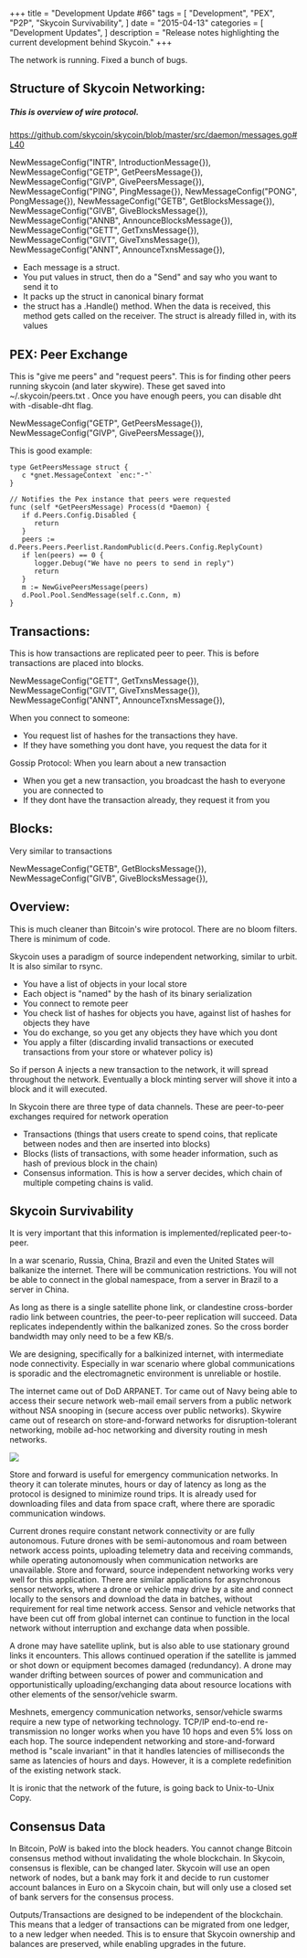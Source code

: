 +++
title = "Development Update #66"
tags = [
    "Development",
    "PEX",
    "P2P",
    "Skycoin Survivability",
]
date = "2015-04-13"
categories = [
    "Development Updates",
]
description = "Release notes highlighting the current development behind Skycoin."
+++

The network is running. Fixed a bunch of bugs.

## Structure of Skycoin Networking:

##### This is overview of wire protocol.

https://github.com/skycoin/skycoin/blob/master/src/daemon/messages.go#L40

NewMessageConfig("INTR", IntroductionMessage{}),
NewMessageConfig("GETP", GetPeersMessage{}),
NewMessageConfig("GIVP", GivePeersMessage{}),
NewMessageConfig("PING", PingMessage{}),
NewMessageConfig("PONG", PongMessage{}),
NewMessageConfig("GETB", GetBlocksMessage{}),
NewMessageConfig("GIVB", GiveBlocksMessage{}),
NewMessageConfig("ANNB", AnnounceBlocksMessage{}),
NewMessageConfig("GETT", GetTxnsMessage{}),
NewMessageConfig("GIVT", GiveTxnsMessage{}),
NewMessageConfig("ANNT", AnnounceTxnsMessage{}),


- Each message is a struct.
- You put values in struct, then do a "Send" and say who you want to send it to
- It packs up the struct in canonical binary format
- the struct has a .Handle() method. When the data is received, this method gets called on the receiver. The struct is already filled in, with its values


## PEX: Peer Exchange

This is "give me peers" and "request peers". This is for finding other peers running skycoin (and later skywire). These get saved into  ~/.skycoin/peers.txt . Once you have enough peers, you can disable dht with -disable-dht flag.


NewMessageConfig("GETP", GetPeersMessage{}),
NewMessageConfig("GIVP", GivePeersMessage{}),

This is good example:
```
type GetPeersMessage struct {
   c *gnet.MessageContext `enc:"-"`
}

// Notifies the Pex instance that peers were requested
func (self *GetPeersMessage) Process(d *Daemon) {
   if d.Peers.Config.Disabled {
      return
   }
   peers := d.Peers.Peers.Peerlist.RandomPublic(d.Peers.Config.ReplyCount)
   if len(peers) == 0 {
      logger.Debug("We have no peers to send in reply")
      return
   }
   m := NewGivePeersMessage(peers)
   d.Pool.Pool.SendMessage(self.c.Conn, m)
}
```


## Transactions:

This is how transactions are replicated peer to peer. This is before transactions are placed into blocks.

NewMessageConfig("GETT", GetTxnsMessage{}),
NewMessageConfig("GIVT", GiveTxnsMessage{}),
NewMessageConfig("ANNT", AnnounceTxnsMessage{}),

When you connect to someone:
- You request list of hashes for the transactions they have.
- If they have something you dont have, you request the data for it

Gossip Protocol: When you learn about a new transaction
- When you get a new transaction, you broadcast the hash to everyone you are connected to
- If they dont have the transaction already, they request it from you

## Blocks:

Very similar to transactions

NewMessageConfig("GETB", GetBlocksMessage{}),
NewMessageConfig("GIVB", GiveBlocksMessage{}),

## Overview:

This is much cleaner than Bitcoin's wire protocol. There are no bloom filters. There is minimum of code.

Skycoin uses a paradigm of source independent networking, similar to urbit. It is also similar to rsync.

- You have a list of objects in your local store
- Each object is "named" by the hash of its binary serialization
- You connect to remote peer
- You check list of hashes for objects you have, against list of hashes for objects they have
- You do exchange, so you get any objects they have which you dont
- You apply a filter (discarding invalid transactions or executed transactions from your store or whatever policy is)

So if person A injects a new transaction to the network, it will spread throughout the network. Eventually a block minting server will shove it into a block and it will executed.

In Skycoin there are three type of data channels. These are peer-to-peer exchanges required for network operation
- Transactions (things that users create to spend coins, that replicate between nodes and then are inserted into blocks)
- Blocks (lists of transactions, with some header information, such as hash of previous block in the chain)
- Consensus information. This is how a server decides, which chain of multiple competing chains is valid.

## Skycoin Survivability

It is very important that this information is implemented/replicated peer-to-peer.

In a war scenario, Russia, China, Brazil and even the United States will balkanize the internet. There will be communication restrictions. You will not be able to connect in the global namespace, from a server in Brazil to a server in China.

As long as there is a single satellite phone link, or clandestine cross-border radio link between countries, the peer-to-peer replication will succeed. Data replicates independently within the balkanized zones. So the cross border bandwidth may only need to be a few KB/s.

We are designing, specifically for a balkinized internet, with intermediate node connectivity. Especially in war scenario where global communications is sporadic and the electromagnetic environment is unreliable or hostile.

The internet came out of DoD ARPANET. Tor came out of Navy being able to access their secure network web-mail email servers from a public network without NSA snooping in (secure access over public networks). Skywire came out of research on store-and-forward networks for disruption-tolerant networking, mobile ad-hoc networking and diversity routing in mesh networks.

![](http://i.imgur.com/FloFuOH.jpg)

Store and forward is useful for emergency communication networks. In theory it can tolerate minutes, hours or day of latency as long as the protocol is designed to minimize round trips. It is already used for downloading files and data from space craft, where there are sporadic communication windows.

Current drones require constant network connectivity or are fully autonomous. Future drones with be semi-autonomous and roam between network access points, uploading telemetry data and receiving commands, while operating autonomously when communication networks are unavailable. Store and forward, source independent networking works very well for this application. There are similar applications for asynchronous sensor networks, where a drone or vehicle may drive by a site and connect locally to the sensors and download the data in batches, without requirement for real time network access. Sensor and vehicle networks that have been cut off from global internet can continue to function in the local network without interruption and exchange data when possible.

A drone may have satellite uplink, but is also able to use stationary ground links it encounters. This allows continued operation if the satellite is jammed or shot down or equipment becomes damaged (redundancy). A drone may wander drifting between sources of power and communication and opportunistically uploading/exchanging data about resource locations with other elements of the sensor/vehicle swarm.

Meshnets, emergency communication networks, sensor/vehicle swarms require a new type of networking technology. TCP/IP end-to-end re-transmission no longer works when you have 10 hops and even 5% loss on each hop. The source independent networking and store-and-forward method is "scale invariant" in that it handles latencies of milliseconds the same as latencies of hours and days. However, it is a complete redefinition of the existing network stack.

It is ironic that the network of the future, is going back to Unix-to-Unix Copy.

## Consensus Data

In Bitcoin, PoW is baked into the block headers. You cannot change Bitcoin consensus method without invalidating the whole blockchain. In Skycoin, consensus is flexible, can be changed later. Skycoin will use an open network of nodes, but a bank may fork it and decide to run customer account balances in Euro on a Skycoin chain, but will only use a closed set of bank servers for the consensus process.

Outputs/Transactions are designed to be independent of the blockchain. This means that a ledger of transactions can be migrated from one ledger, to a new ledger when needed. This is to ensure that Skycoin ownership and balances are preserved, while enabling upgrades in the future.

